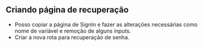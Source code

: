 ## Criando página de recuperação
- Posso copiar a página de SignIn e fazer as alterações necessárias como nome de variável e remoção de alguns inputs.
- Criar a nova rota para recuperação de senha.
